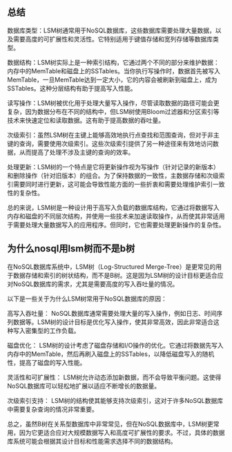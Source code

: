 ## 总结 

数据库类型：LSM树通常用于NoSQL数据库，这些数据库需要处理大量数据，以及需要高度的可扩展性和灵活性。它特别适用于键值存储和宽列存储等数据库类型。

数据结构：LSM树实际上是一种索引结构，它通过两个不同的部分来维护数据：内存中的MemTable和磁盘上的SSTables。当你执行写操作时，数据首先被写入MemTable，一旦MemTable达到一定大小，它的内容会被刷新到磁盘上，成为SSTables。这种分层结构有助于提高写入性能。

读写操作：LSM树被优化用于处理大量写入操作，尽管读取数据的路径可能会更复杂，因为数据分布在不同的结构中，但LSM树使用Bloom过滤器和分区索引等技术来快速定位和读取数据。这有助于提高数据的吞吐量。

次级索引：虽然LSM树在主键上能够高效地执行点查找和范围查询，但对于非主键的查询，需要使用次级索引。这些次级索引提供了另一种途径来有效地访问数据，从而提高了处理不涉及主键的查询的效率。

处理更新：LSM树的一个特点是它将更新操作视为写操作（针对记录的新版本）和删除操作（针对旧版本）的组合。为了保持数据的一致性，主数据存储和次级索引需要同时进行更新，这可能会导致性能方面的一些折衷和需要处理维护索引一致性的复杂性。

总的来说，LSM树是一种设计用于高写入负载的数据库结构，它通过将数据写入内存和磁盘的不同层次结构，并使用一些技术来加速读取操作，从而使其非常适用于需要处理大量数据写入的应用程序。但同时，它也需要处理更新操作的复杂性。

## 为什么nosql用lsm树而不是b树

在NoSQL数据库系统中，LSM树（Log-Structured Merge-Tree）是更常见的用于数据存储和索引的树状结构，而不是B树。这是因为LSM树的设计目标更适合应对NoSQL数据库的需求，尤其是需要高度的写入吞吐量的情况。

以下是一些关于为什么LSM树常用于NoSQL数据库的原因：

高写入吞吐量： NoSQL数据库通常需要处理大量的写入操作，例如日志、时间序列数据等。LSM树的设计目标是优化写入操作，使其非常高效，因此非常适合这种写入密集型的工作负载。

磁盘优化： LSM树的设计考虑了磁盘存储和I/O操作的优化。它通过将数据先写入内存中的MemTable，然后再刷入磁盘上的SSTables，以降低磁盘写入的随机性，提高了磁盘的写入性能。

灵活性和可扩展性： LSM树允许动态添加新数据，而不会导致平衡问题。这使得NoSQL数据库可以轻松地扩展以适应不断增长的数据量。

次级索引支持： LSM树的结构使其能够支持次级索引，这对于许多NoSQL数据库中需要复杂查询的情况非常重要。

总之，虽然B树在关系型数据库中非常常见，但在NoSQL数据库中，LSM树更常用，因为它更适合应对大规模数据写入和高度可扩展性的要求。不过，具体的数据库系统可能会根据其设计目标和性能需求选择不同的数据结构。
